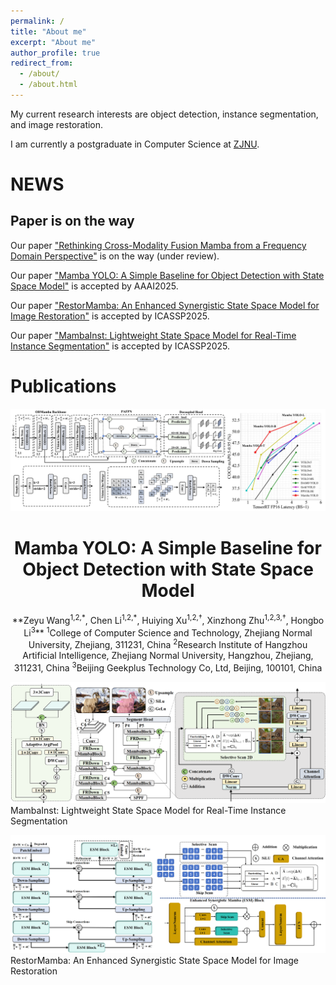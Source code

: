 ```yaml
---
permalink: /
title: "About me"
excerpt: "About me"
author_profile: true
redirect_from: 
  - /about/
  - /about.html
---
```


My current research interests are object detection, instance segmentation, and image restoration.

I am currently a postgraduate in Computer Science at [ZJNU](https://www.zjnu.edu.cn/main.htm).


# NEWS
## Paper is on the way
Our paper ["Rethinking Cross-Modality Fusion Mamba from a Frequency Domain Perspective"]() is on the way (under review).

Our paper ["Mamba YOLO: A Simple Baseline for Object Detection with State Space Model"]() is accepted by AAAI2025.

Our paper ["RestorMamba: An Enhanced Synergistic State Space Model for Image Restoration"]() is accepted by ICASSP2025.

Our paper ["MambaInst: Lightweight State Space Model for Real-Time Instance Segmentation"]() is accepted by ICASSP2025.


# Publications  

![image](./mambayolo.jpg)

# <center>Mamba YOLO: A Simple Baseline for Object Detection with State Space Model</center>
<div align="center">
**Zeyu Wang<sup>1,2,*</sup>, Chen Li<sup>1,2,*</sup>, Huiying Xu<sup>1,2,†</sup>, Xinzhong Zhu<sup>1,2,3,†</sup>, Hongbo Li<sup>3</sup>**
<sup>1</sup>College of Computer Science and Technology, Zhejiang Normal University, Zhejiang, 311231, China  
<sup>2</sup>Research Institute of Hangzhou Artificial Intelligence, Zhejiang Normal University, Hangzhou, Zhejiang, 311231, China  
<sup>3</sup>Beijing Geekplus Technology Co, Ltd, Beijing, 100101, China  
</div>


![image](./mambainst.jpg)
MambaInst: Lightweight State Space Model for Real-Time Instance Segmentation


![image](./restormamba.jpg)
RestorMamba: An Enhanced Synergistic State Space Model for Image Restoration
